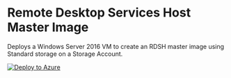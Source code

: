 # Remote Desktop Services Host Master Image

Deploys a Windows Server 2016 VM to create an RDSH master image using Standard storage on a Storage Account.

[![Deploy to Azure](https://azuredeploy.net/deploybutton.png)](https://azuredeploy.net/)
